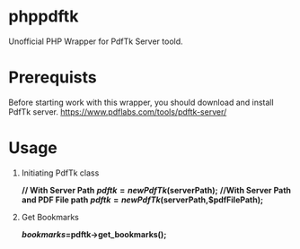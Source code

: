 phppdftk
========

Unofficial PHP Wrapper for PdfTk Server toold. 

Prerequists
============
Before starting work with this wrapper, you should download and install PdfTk server.
https://www.pdflabs.com/tools/pdftk-server/


Usage
=====

1. Initiating PdfTk class 
	
	**// With Server Path**
	**$pdftk=new PdfTk($serverPath);**
	**//With Server Path and PDF File path**
	**$pdftk=new PdfTk($serverPath,$pdfFilePath);**

2. Get Bookmarks

	**$bookmarks=$pdftk->get_bookmarks();**
	

